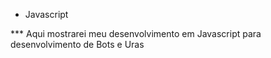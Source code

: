 * Javascript

*** Aqui mostrarei meu desenvolvimento em Javascript para desenvolvimento de Bots e Uras
